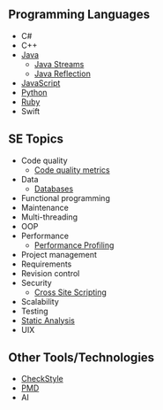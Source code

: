 ## Programming Languages

* C#
* C++
* [Java](java/Java.md)
  * [Java Streams](java/streams-an-introduction.md)
  * [Java Reflection](java/JavaReflections.md)
* [JavaScript](javascript/Javascript.md)
* [Python](python/introduction-to-python.md)
* [Ruby](ruby/Ruby.md)
* Swift

## SE Topics

* Code quality
  * [Code quality metrics](codeQuality/CodeQualityMetrics.md)
* Data
  * [Databases](data/databases.md)
* Functional programming
* Maintenance
* Multi-threading
* OOP
* Performance
    * [Performance Profiling](performance/PerformanceProfiling.md)
* Project management
* Requirements
* Revision control
* Security
    * [Cross Site Scripting](security/crossSiteScripting/crossSiteScripting.md)
* Scalability
* Testing
* [Static Analysis](staticAnalysis/intro.md)
* UIX

## Other Tools/Technologies

* [CheckStyle](staticAnalysis/checkStyle.md)
* [PMD](staticAnalysis/PMD.md)
* AI